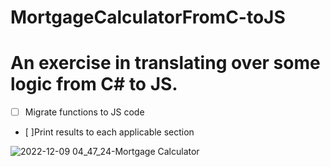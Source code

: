# MortgageCalculatorFromC-toJS
# An exercise in translating over some logic from C# to JS. 

- [ ] Migrate functions to JS code
- [ ]Print results to each applicable section

![2022-12-09 04_47_24-Mortgage Calculator](https://user-images.githubusercontent.com/97664519/206561875-f3e28b8b-eee9-4841-8b4b-a63b5510eda4.png)

